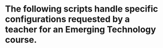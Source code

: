 # The following scripts handle specific configurations requested by a teacher for an Emerging Technology course.
